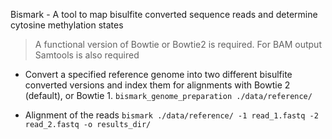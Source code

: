   Bismark - A tool to map bisulfite converted sequence reads and determine cytosine methylation states

  > A functional version of Bowtie or Bowtie2 is required. For BAM output Samtools is also required

  - Convert a specified reference genome into two different bisulfite converted versions and index them for alignments with Bowtie 2 (default), or Bowtie 1. 
    `bismark_genome_preparation ./data/reference/`

   - Alignment of the reads
     `bismark ./data/reference/ -1 read_1.fastq -2 read_2.fastq -o results_dir/`




